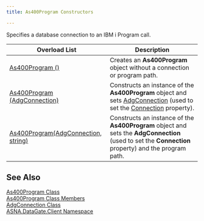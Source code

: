 ```yaml
---
title: As400Program Constructors

---
```


Specifies a database connection to an IBM i Program call.


| Overload List | Description |
| ---- | ---- |
| [As400Program ()](as400program-class-as400program-method1.html) | Creates an **As400Program** object without a connection or program path. |
| [As400Program (AdgConnection)](as400program-class-as400program-method2.html) | Constructs an instance of the **As400Program** object and sets [ AdgConnection](adg-connection-class.html) (used to set the [Connection](as400program-class-connection-property.html) property). |
| [As400Program(AdgConnection, string)](as400program-class-as400program-method3.html) | Constructs an instance of the **As400Program** object and sets the **AdgConnection** (used to set the **Connection** property) and the program path. |



## See Also


[As400Program Class](as400program-class.html)
      <br />
[As400Program Class Members](as400program-members.html)
      <br />
[AdgConnection Class](adg-connection-class.html)
      <br />
[ASNA.DataGate.Client Namespace](datagate-client-namespace.html)

